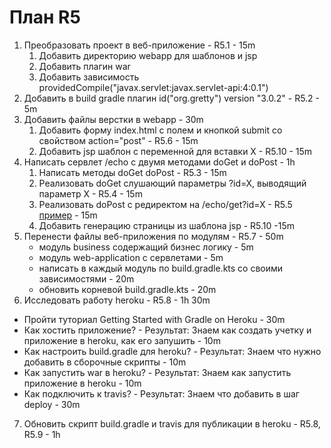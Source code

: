 # План R5
1. Преобразовать проект в веб-приложение - R5.1 - 15m
    1. Добавить директорию webapp для шаблонов и jsp 
    2. Добавить плагин war
    3. Добавить зависимость providedCompile("javax.servlet:javax.servlet-api:4:0.1")
2. Добавить в build gradle плагин id("org.gretty") version "3.0.2" - R5.2 - 5m
3. Добавить файлы верстки в webapp - 30m
    1. Добавить форму index.html с полем и кнопкой submit со свойством action="post" - R5.6 - 15m
    2. Добавить jsp шаблон с переменной для вставки X - R5.10 - 15m
4. Написать сервлет /echo с двумя методами doGet и doPost  - 1h
    1. Написать методы doGet doPost  - R5.3 - 15m
    2. Реализовать doGet слушающий параметры ?id=X, выводящий параметр X - R5.4 - 15m
    3. Реализовать doPost с редиректом на /echo/get?id=X - R5.5 [пример](https://www.baeldung.com/servlet-redirect-forward#Redirect) - 15m
    4. Добавить генерацию страницы из шаблона jsp - R5.10 -15m
5. Перенести файлы веб-приложения по модулям - R5.7 - 50m
    - модуль business содержащий бизнес логику - 5m
    - модуль web-application с сервлетами - 5m
    - написать в каждый модуль по build.gradle.kts со своими зависимостями - 20m
    - обновить корневой build.gradle.kts - 20m
6. Исследовать работу heroku - R5.8 - 1h 30m
 - Пройти туториал Getting Started with Gradle on Heroku - 30m
 - Как хостить приложение? - Результат: Знаем как создать учетку и приложение в heroku, как его запушить - 10m
 - Как настроить build.gradle для heroku? - Результат: Знаем что нужно добавить в сборочные скрипты - 10m
 - Как запустить war в heroku? - Результат: Знаем как запустить приложение в heroku - 10m
 - Как подключить к travis? - Результат:  Знаем что добавить в шаг deploy - 30m
7. Обновить скрипт build.gradle и travis для публикации в heroku - R5.8, R5.9 - 1h
